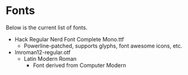 # Fonts

Below is the current list of fonts.

- Hack Regular Nerd Font Complete Mono.ttf
  - Powerline-patched, supports glyphs, font awesome icons, etc.
- lmroman12-regular.otf
  - Latin Modern Roman
    - Font derived from Computer Modern
